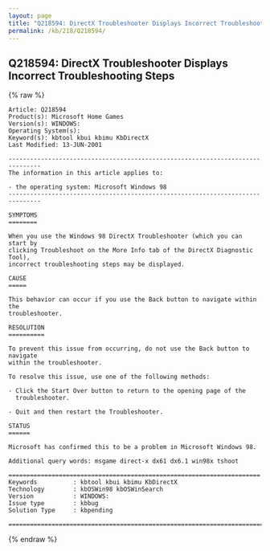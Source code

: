 ```yaml
---
layout: page
title: "Q218594: DirectX Troubleshooter Displays Incorrect Troubleshooting Steps"
permalink: /kb/218/Q218594/
---
```


## Q218594: DirectX Troubleshooter Displays Incorrect Troubleshooting Steps

{% raw %}

	Article: Q218594
	Product(s): Microsoft Home Games
	Version(s): WINDOWS:
	Operating System(s): 
	Keyword(s): kbtool kbui kbimu KbDirectX
	Last Modified: 13-JUN-2001
	
	-------------------------------------------------------------------------------
	The information in this article applies to:
	
	- the operating system: Microsoft Windows 98 
	-------------------------------------------------------------------------------
	
	SYMPTOMS
	========
	
	When you use the Windows 98 DirectX Troubleshooter (which you can start by
	clicking Troubleshoot on the More Info tab of the DirectX Diagnostic Tool),
	incorrect troubleshooting steps may be displayed.
	
	CAUSE
	=====
	
	This behavior can occur if you use the Back button to navigate within the
	troubleshooter.
	
	RESOLUTION
	==========
	
	To prevent this issue from occurring, do not use the Back button to navigate
	within the troubleshooter.
	
	To resolve this issue, use one of the following methods:
	
	- Click the Start Over button to return to the opening page of the
	  troubleshooter.
	
	- Quit and then restart the Troubleshooter.
	
	STATUS
	======
	
	Microsoft has confirmed this to be a problem in Microsoft Windows 98.
	
	Additional query words: msgame direct-x dx61 dx6.1 win98x tshoot
	
	======================================================================
	Keywords          : kbtool kbui kbimu KbDirectX 
	Technology        : kbOSWin98 kbOSWinSearch
	Version           : WINDOWS:
	Issue type        : kbbug
	Solution Type     : kbpending
	
	=============================================================================
	

{% endraw %}
